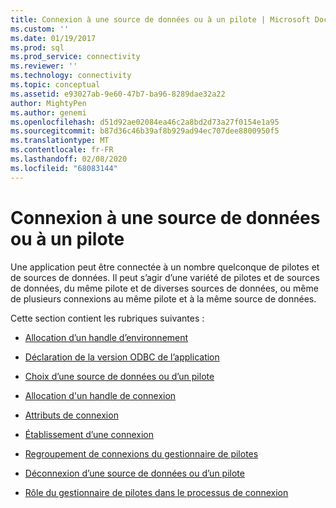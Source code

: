 ```yaml
---
title: Connexion à une source de données ou à un pilote | Microsoft Docs
ms.custom: ''
ms.date: 01/19/2017
ms.prod: sql
ms.prod_service: connectivity
ms.reviewer: ''
ms.technology: connectivity
ms.topic: conceptual
ms.assetid: e93027ab-9e60-47b7-ba96-8289dae32a22
author: MightyPen
ms.author: genemi
ms.openlocfilehash: d51d92ae02084ea46c2a8bd2d73a27f0154e1a95
ms.sourcegitcommit: b87d36c46b39af8b929ad94ec707dee8800950f5
ms.translationtype: MT
ms.contentlocale: fr-FR
ms.lasthandoff: 02/08/2020
ms.locfileid: "68083144"
---
```

# <a name="connecting-to-a-data-source-or-driver"></a>Connexion à une source de données ou à un pilote
Une application peut être connectée à un nombre quelconque de pilotes et de sources de données. Il peut s’agir d’une variété de pilotes et de sources de données, du même pilote et de diverses sources de données, ou même de plusieurs connexions au même pilote et à la même source de données.  
  
 Cette section contient les rubriques suivantes :  
  
-   [Allocation d’un handle d’environnement](../../../odbc/reference/develop-app/allocating-the-environment-handle.md)  
  
-   [Déclaration de la version ODBC de l’application](../../../odbc/reference/develop-app/declaring-the-application-s-odbc-version.md)  
  
-   [Choix d’une source de données ou d’un pilote](../../../odbc/reference/develop-app/choosing-a-data-source-or-driver.md)  
  
-   [Allocation d'un handle de connexion](../../../odbc/reference/develop-app/allocating-a-connection-handle-odbc.md)  
  
-   [Attributs de connexion](../../../odbc/reference/develop-app/connection-attributes.md)  
  
-   [Établissement d’une connexion](../../../odbc/reference/develop-app/establishing-a-connection.md)  
  
-   [Regroupement de connexions du gestionnaire de pilotes](../../../odbc/reference/develop-app/driver-manager-connection-pooling.md)  
  
-   [Déconnexion d’une source de données ou d’un pilote](../../../odbc/reference/develop-app/disconnecting-from-a-data-source-or-driver.md)  
  
-   [Rôle du gestionnaire de pilotes dans le processus de connexion](../../../odbc/reference/develop-app/driver-manager-s-role-in-the-connection-process.md)
